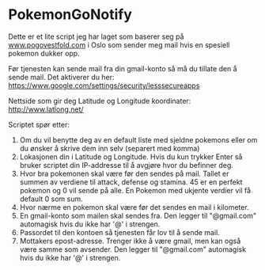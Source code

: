 # PokemonGoNotify

Dette er et lite script jeg har laget som baserer seg på www.pogovestfold.com i Oslo som sender meg mail hvis en spesiell pokemon dukker opp.

Før tjenesten kan sende mail fra din gmail-konto så må du tillate den å sende mail. Det aktiverer du her:
https://www.google.com/settings/security/lesssecureapps

Nettside som gir deg Latitude og Longitude koordinater:
http://www.latlong.net/

Scriptet spør etter:

1. Om du vil benytte deg av en default liste med sjeldne pokemons eller om du ønsker å skrive dem inn selv (separert med komma)
2. Lokasjonen din i Latitude og Longitude. Hvis du kun trykker Enter så bruker scriptet din IP-addresse til å avgjøre hvor du befinner deg.
3. Hvor bra pokemonen skal være før den sendes på mail. Tallet er summen av verdiene til attack, defense og stamina. 45 er en perfekt pokemon og 0 vil sende på alle. En Pokemon med ukjente verdier vil få default 0 som sum.
4. Hvor nærme en pokemon skal være før det sendes en mail i kilometer.
5. En gmail-konto som mailen skal sendes fra. Den legger til "@gmail.com" automagisk hvis du ikke har '@' i strengen.
6. Passordet til den kontoen så tjenesten får lov til å sende mail.
7. Mottakers epost-adresse. Trenger ikke å være gmail, men kan også være samme som avsender.  Den legger til "@gmail.com" automagisk hvis du ikke har '@' i strengen.
